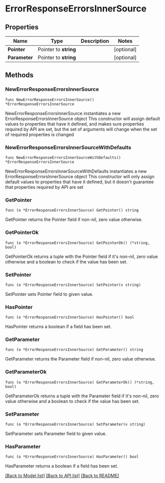 # ErrorResponseErrorsInnerSource

## Properties

Name | Type | Description | Notes
------------ | ------------- | ------------- | -------------
**Pointer** | Pointer to **string** |  | [optional] 
**Parameter** | Pointer to **string** |  | [optional] 

## Methods

### NewErrorResponseErrorsInnerSource

`func NewErrorResponseErrorsInnerSource() *ErrorResponseErrorsInnerSource`

NewErrorResponseErrorsInnerSource instantiates a new ErrorResponseErrorsInnerSource object
This constructor will assign default values to properties that have it defined,
and makes sure properties required by API are set, but the set of arguments
will change when the set of required properties is changed

### NewErrorResponseErrorsInnerSourceWithDefaults

`func NewErrorResponseErrorsInnerSourceWithDefaults() *ErrorResponseErrorsInnerSource`

NewErrorResponseErrorsInnerSourceWithDefaults instantiates a new ErrorResponseErrorsInnerSource object
This constructor will only assign default values to properties that have it defined,
but it doesn't guarantee that properties required by API are set

### GetPointer

`func (o *ErrorResponseErrorsInnerSource) GetPointer() string`

GetPointer returns the Pointer field if non-nil, zero value otherwise.

### GetPointerOk

`func (o *ErrorResponseErrorsInnerSource) GetPointerOk() (*string, bool)`

GetPointerOk returns a tuple with the Pointer field if it's non-nil, zero value otherwise
and a boolean to check if the value has been set.

### SetPointer

`func (o *ErrorResponseErrorsInnerSource) SetPointer(v string)`

SetPointer sets Pointer field to given value.

### HasPointer

`func (o *ErrorResponseErrorsInnerSource) HasPointer() bool`

HasPointer returns a boolean if a field has been set.

### GetParameter

`func (o *ErrorResponseErrorsInnerSource) GetParameter() string`

GetParameter returns the Parameter field if non-nil, zero value otherwise.

### GetParameterOk

`func (o *ErrorResponseErrorsInnerSource) GetParameterOk() (*string, bool)`

GetParameterOk returns a tuple with the Parameter field if it's non-nil, zero value otherwise
and a boolean to check if the value has been set.

### SetParameter

`func (o *ErrorResponseErrorsInnerSource) SetParameter(v string)`

SetParameter sets Parameter field to given value.

### HasParameter

`func (o *ErrorResponseErrorsInnerSource) HasParameter() bool`

HasParameter returns a boolean if a field has been set.


[[Back to Model list]](../README.md#documentation-for-models) [[Back to API list]](../README.md#documentation-for-api-endpoints) [[Back to README]](../README.md)


